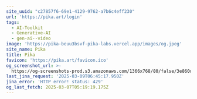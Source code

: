 ```yaml
---
site_uuid: "c27857f6-69e1-4129-9762-a7b6c4eff230"
url: 'https://pika.art/login'
tags:
  - AI-Toolkit
  - Generative-AI
  - gen-ai--video
image: 'https://pika-beuu3bsvf-pika-labs.vercel.app/images/og.jpeg'
site_name: Pika
title: Pika
favicon: 'https://pika.art/favicon.ico'
og_screenshot_url: >-
  https://og-screenshots-prod.s3.amazonaws.com/1366x768/80/false/3e860d578a9d2d5bf36ea32e2871db1928f10d67f005c48428fda671cdc43da0.jpeg
last_jina_request: '2025-03-09T06:45:17.950Z'
jina_error: 'HTTP error! status: 429'
og_last_fetch: 2025-03-07T05:19:19.175Z
---
```


